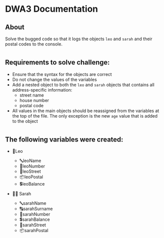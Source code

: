 # DWA3 Documentation

## About 
Solve the bugged code so that it logs the objects `leo` and `sarah` and their postal codes to the console.
#

## Requirements to solve challenge:
- Ensure that the syntax for the objects are correct
- Do not change the values of the variables
- Add a nested object to both the `leo` and  `sarah` objects that contains all address-specific information:
  - street name
  - house number
  - postal code
- All values in the main objects should be reassigned from the variables at the top of the file. The only exception is the new `age` value that is added to the object
#

## The following variables were created:
- 🤵Leo
  - 🔤leoName
  - 🔢leoNumber
  - 🏡leoStreet
  - 📦leoPostal
  - 💲leoBalance


- 👩‍💼 Sarah
  - 🔤sarahName
  - 🔠sarahSurname
  - 🔢sarahNumber
  - 💲sarahBalance
  - 🏡sarahStreet
  - 📦sarahPostal
  